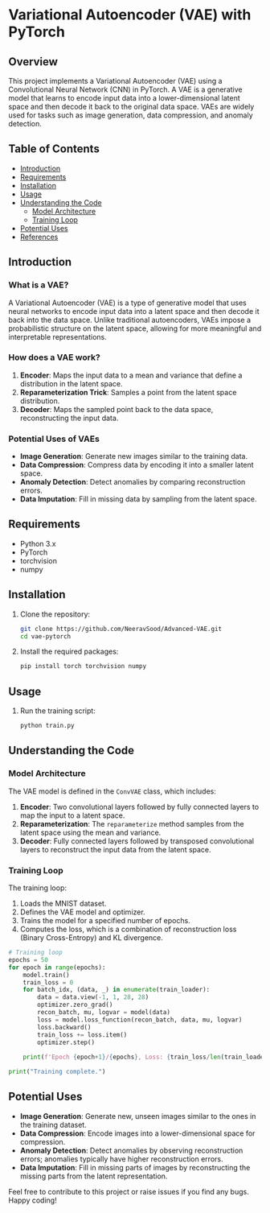 # Variational Autoencoder (VAE) with PyTorch

## Overview

This project implements a Variational Autoencoder (VAE) using a Convolutional Neural Network (CNN) in PyTorch. A VAE is a generative model that learns to encode input data into a lower-dimensional latent space and then decode it back to the original data space. VAEs are widely used for tasks such as image generation, data compression, and anomaly detection.

## Table of Contents
- [Introduction](#introduction)
- [Requirements](#requirements)
- [Installation](#installation)
- [Usage](#usage)
- [Understanding the Code](#understanding-the-code)
  - [Model Architecture](#model-architecture)
  - [Training Loop](#training-loop)
- [Potential Uses](#potential-uses)
- [References](#references)

## Introduction

### What is a VAE?

A Variational Autoencoder (VAE) is a type of generative model that uses neural networks to encode input data into a latent space and then decode it back into the data space. Unlike traditional autoencoders, VAEs impose a probabilistic structure on the latent space, allowing for more meaningful and interpretable representations.

### How does a VAE work?

1. **Encoder**: Maps the input data to a mean and variance that define a distribution in the latent space.
2. **Reparameterization Trick**: Samples a point from the latent space distribution.
3. **Decoder**: Maps the sampled point back to the data space, reconstructing the input data.

### Potential Uses of VAEs

- **Image Generation**: Generate new images similar to the training data.
- **Data Compression**: Compress data by encoding it into a smaller latent space.
- **Anomaly Detection**: Detect anomalies by comparing reconstruction errors.
- **Data Imputation**: Fill in missing data by sampling from the latent space.

## Requirements

- Python 3.x
- PyTorch
- torchvision
- numpy

## Installation

1. Clone the repository:
    ```bash
    git clone https://github.com/NeeravSood/Advanced-VAE.git
    cd vae-pytorch
    ```
2. Install the required packages:
    ```bash
    pip install torch torchvision numpy
    ```

## Usage

1. Run the training script:
    ```bash
    python train.py
    ```

## Understanding the Code

### Model Architecture

The VAE model is defined in the `ConvVAE` class, which includes:

1. **Encoder**: Two convolutional layers followed by fully connected layers to map the input to a latent space.
2. **Reparameterization**: The `reparameterize` method samples from the latent space using the mean and variance.
3. **Decoder**: Fully connected layers followed by transposed convolutional layers to reconstruct the input data from the latent space.

### Training Loop

The training loop:
1. Loads the MNIST dataset.
2. Defines the VAE model and optimizer.
3. Trains the model for a specified number of epochs.
4. Computes the loss, which is a combination of reconstruction loss (Binary Cross-Entropy) and KL divergence.

```python
# Training loop
epochs = 50
for epoch in range(epochs):
    model.train()
    train_loss = 0
    for batch_idx, (data, _) in enumerate(train_loader):
        data = data.view(-1, 1, 28, 28)
        optimizer.zero_grad()
        recon_batch, mu, logvar = model(data)
        loss = model.loss_function(recon_batch, data, mu, logvar)
        loss.backward()
        train_loss += loss.item()
        optimizer.step()
    
    print(f'Epoch {epoch+1}/{epochs}, Loss: {train_loss/len(train_loader.dataset)}')

print("Training complete.")
```

## Potential Uses

- **Image Generation**: Generate new, unseen images similar to the ones in the training dataset.
- **Data Compression**: Encode images into a lower-dimensional space for compression.
- **Anomaly Detection**: Detect anomalies by observing reconstruction errors; anomalies typically have higher reconstruction errors.
- **Data Imputation**: Fill in missing parts of images by reconstructing the missing parts from the latent representation.

Feel free to contribute to this project or raise issues if you find any bugs. Happy coding!
